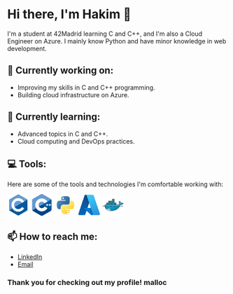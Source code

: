 # Hi there, I'm Hakim 👋
I'm a student at 42Madrid learning C and C++, and I'm also a Cloud Engineer on Azure. I mainly know Python and have minor knowledge in web development.

## 🔭 Currently working on:

-   Improving my skills in C and C++ programming.
-   Building cloud infrastructure on Azure.
## 🌱 Currently learning:

-   Advanced topics in C and C++.
-   Cloud computing and DevOps practices.

## 💻 Tools:

Here are some of the tools and technologies I'm comfortable working with:

<p > <img src="https://raw.githubusercontent.com/devicons/devicon/master/icons/c/c-original.svg" alt="C" height="50" /> <img src="https://raw.githubusercontent.com/devicons/devicon/master/icons/cplusplus/cplusplus-original.svg" alt="C++" height="50" /> <img src="https://raw.githubusercontent.com/devicons/devicon/master/icons/python/python-original.svg" alt="Python" height="50" /> <img src="https://raw.githubusercontent.com/devicons/devicon/master/icons/azure/azure-original.svg" alt="Azure" height="50" /> <img src="https://raw.githubusercontent.com/devicons/devicon/master/icons/docker/docker-original.svg" alt="Docker" height="50" /> </p>

## 📫 How to reach me:

-   [LinkedIn](https://www.linkedin.com/in/hakim-ahmed-212090257/)
-   [Email](mailto:ahmedh90111@gmail.com)

### Thank you for checking out my profile! malloc
